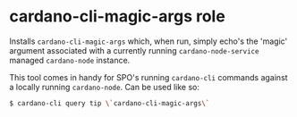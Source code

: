 # cardano-cli-magic-args role
Installs `cardano-cli-magic-args` which, when run, simply echo's the 'magic' argument associated with a currently running `cardano-node-service` managed `cardano-node` instance.

This tool comes in handy for SPO's running `cardano-cli` commands against a locally running `cardano-node`. Can be used like so:

```bash
$ cardano-cli query tip \`cardano-cli-magic-args\`
```